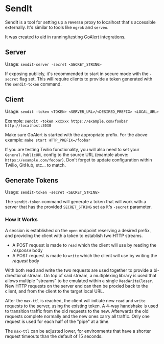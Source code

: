 # SendIt

SendIt is a tool for setting up a reverse proxy to localhost that's accessible externally. It's similar to tools like `ngrok` and `serveo`.

It was created to aid in running/testing GoAlert integrations.

## Server

Usage: `sendit-server -secret <SECRET_STRING>`

If exposing publicly, it's recommended to start in secure mode with the `-secret` flag set. This will require clients to provide a token generated with the `sendit-token` command.

## Client

Usage: `sendit -token <TOKEN> <SERVER_URL>/<DESIRED_PREFIX> <LOCAL_URL>`

Example: `sendit -token xxxxxx https://example.com/foobar http://localhost:3030`

Make sure GoAlert is started with the appropriate prefix. For the above example: `make start HTTP_PREFIX=/foobar`

If you are testing Twilio functionality, you will also need to set your `General.PublicURL` config to the source URL (example above: `https://example.com/foobar`). Don't forget to update configuration within Twilio, GitHub, etc... to match.

## Generate Tokens

Usage: `sendit-token -secret <SECRET_STRING>`

The `sendit-token` command will generate a token that will work with a server that has the provided `SECRET_STRING` set as it's `-secret` parameter.

### How It Works

A session is established on the `open` endpoint reserving a desired prefix, and providing the client with a token to establish two HTTP streams.

- A POST request is made to `read` which the client will use by reading the _response_ body
- A POST request is made to `write` which the client will use by writing the _request_ body

With both read and write the two requests are used together to provide a bi-directional stream. On top of said stream, a multiplexing library is used that allows multiple "streams" to be emulated within a single `ReadWriteCloser`. New HTTP requests on the server end can then be proxied back to the client, and from the client to the target local URL.

After the `max-ttl` is reached, the client will initiate new `read` and `write` requests to the server, using the existing token. A 4-way handshake is used to transition traffic from the old requests to the new. Afterwards the old requests complete normally and the new ones carry all traffic. Only one request is used for each half of the "pipe" at a time.

The `max-ttl` can be adjusted lower, for environments that have a shorter request timeouts than the default of 15 seconds.
